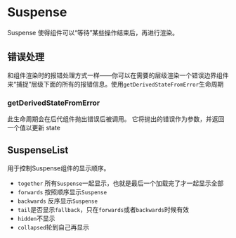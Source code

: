 # Suspense
Suspense 使得组件可以“等待”某些操作结束后，再进行渲染。
## 错误处理
和组件渲染时的报错处理方式一样——你可以在需要的层级渲染一个错误边界组件来“捕捉”层级下面的所有的报错信息。使用``getDerivedStateFromError``生命周期
### getDerivedStateFromError
此生命周期会在后代组件抛出错误后被调用。 它将抛出的错误作为参数，并返回一个值以更新 state
## SuspenseList
用于控制Suspense组件的显示顺序。
- ``together`` 所有``Suspense``一起显示，也就是最后一个加载完了才一起显示全部
- ``forwards`` 按照顺序显示``Suspense``
- ``backwards`` 反序显示``Suspense``
- ``tail``是否显示``fallback``，只在``forwards``或者``backwards``时候有效
- ``hidden``不显示
- ``collapsed``轮到自己再显示